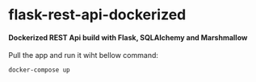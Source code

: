 # flask-rest-api-dockerized
#### Dockerized REST Api build with Flask, SQLAlchemy and Marshmallow

Pull the app and run it wiht bellow command:

````
docker-compose up
````